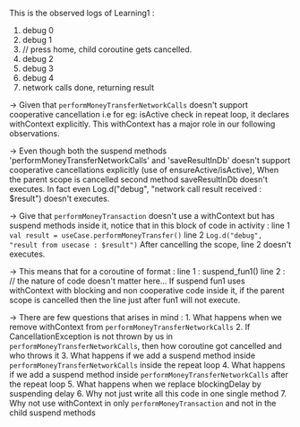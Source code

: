 This is the observed logs of Learning1 :
1. debug 0
2. debug 1
3. // press home, child coroutine gets cancelled.
4. debug 2
5. debug 3
6. debug 4
7. network calls done, returning result

->
Given that `performMoneyTransferNetworkCalls` doesn't support cooperative cancellation i.e for eg: isActive check in repeat loop, it declares withContext explicitly. 
This withContext has a major role in our following observations.

-> 
Even though both the suspend methods 'performMoneyTransferNetworkCalls' and 'saveResultInDb' doesn't support cooperative cancellations explicitly (use of ensureActive/isActive),
When the parent scope is cancelled second method saveResultInDb doesn't executes. In fact even Log.d("debug", "network call result received : $result") doesn't executes.

->
Give that `performMoneyTransaction` doesn't use a withContext but has suspend methods inside it, notice that in this block of code in activity :
        line 1 `val result = useCase.performMoneyTransfer()`
        line 2 `Log.d("debug", "result from usecase : $result")`
After cancelling the scope, line 2 doesn't executes.

->
This means that for a coroutine of format :
        line 1 : suspend_fun1()
        line 2 : // the nature of code doesn't matter here...
If suspend fun1 uses withContext with blocking and non cooperative code inside it, if the parent scope is cancelled then the line just after fun1 will not execute. 

->
There are few questions that arises in mind :
        1. What happens when we remove withContext from `performMoneyTransferNetworkCalls`
        2. If CancellationException is not thrown by us in `performMoneyTransferNetworkCalls`, then how coroutine got cancelled and who throws it
        3. What happens if we add a suspend method inside `performMoneyTransferNetworkCalls` inside the repeat loop
        4. What happens if we add a suspend method inside `performMoneyTransferNetworkCalls` after the repeat loop
        5. What happens when we replace blockingDelay by suspending delay
        6. Why not just write all this code in one single method
        7. Why not use withContext in only `performMoneyTransaction` and not in the child suspend methods